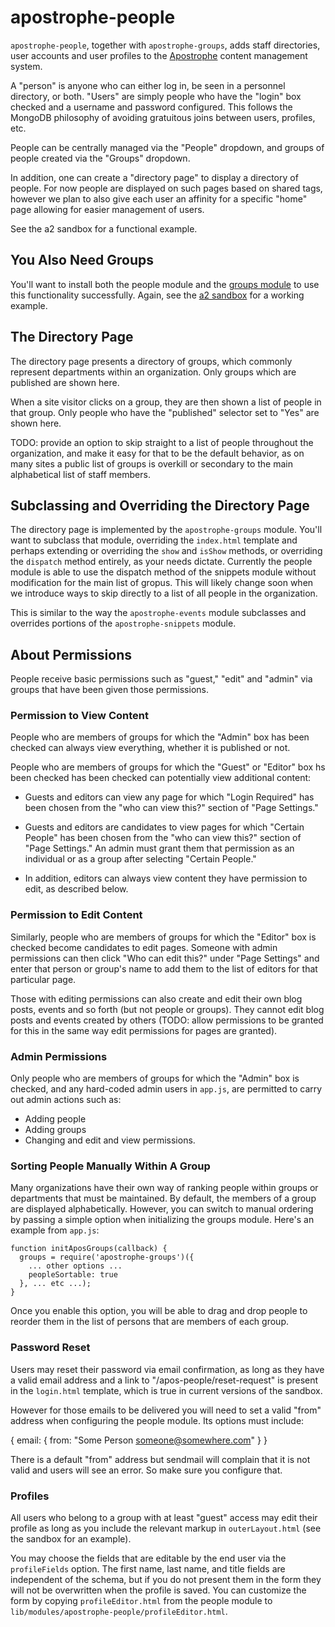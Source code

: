 # apostrophe-people

`apostrophe-people`, together with `apostrophe-groups`, adds staff directories, user accounts and user profiles to the [Apostrophe](http://github.com/punkave/apostrophe) content management system.

A "person" is anyone who can either log in, be seen in a personnel directory, or both. "Users" are simply people who have the "login" box checked and a username and password configured. This follows the MongoDB philosophy of avoiding gratuitous joins between users, profiles, etc.

People can be centrally managed via the "People" dropdown, and groups of people created via the "Groups" dropdown.

In addition, one can create a "directory page" to display a directory of people. For now people are displayed on such pages based on shared tags, however we plan to also give each user an affinity for a specific "home" page allowing for easier management of users.

See the a2 sandbox for a functional example.

## You Also Need Groups

You'll want to install both the people module and the [groups module](http://github.com/punkave/apostrophe-groups) to use this functionality successfully. Again, see the [a2 sandbox](http://github.com/punkave/apostrophe-sandbox) for a working example.

## The Directory Page

The directory page presents a directory of groups, which commonly represent departments within an organization. Only groups which are published are shown here.

When a site visitor clicks on a group, they are then shown a list of people in that group. Only people who have the "published" selector set to "Yes" are shown here.

TODO: provide an option to skip straight to a list of people throughout the organization, and make it easy for that to be the default behavior, as on many sites a public list of groups is overkill or secondary to the main alphabetical list of staff members.

## Subclassing and Overriding the Directory Page

The directory page is implemented by the `apostrophe-groups` module. You'll want to subclass that module, overriding the `index.html` template and perhaps extending or overriding the `show` and `isShow` methods, or overriding the `dispatch` method entirely, as your needs dictate. Currently the people module is able to use the dispatch method of the snippets module without modification for the main list of gropus. This will likely change soon when we introduce ways to skip directly to a list of all people in the organization.

This is similar to the way the `apostrophe-events` module subclasses and overrides portions of the `apostrophe-snippets` module.

## About Permissions

People receive basic permissions such as "guest," "edit" and "admin" via groups that have been given those permissions.

### Permission to View Content

People who are members of groups for which the "Admin" box has been checked can always view everything, whether it is published or not.

People who are members of groups for which the "Guest" or "Editor" box hs been checked has been checked can potentially view additional content:

* Guests and editors can view any page for which "Login Required" has been chosen from the "who can view this?" section of "Page Settings."

* Guests and editors are candidates to view pages for which "Certain People" has been chosen from the "who can view this?" section of "Page Settings." An admin must grant them that permission as an individual or as a group after selecting "Certain People."

* In addition, editors can always view content they have permission to edit, as described below.

### Permission to Edit Content

Similarly, people who are members of groups for which the "Editor" box is checked become candidates to edit pages. Someone with admin permissions can then click "Who can edit this?" under "Page Settings" and enter that person or group's name to add them to the list of editors for that particular page.

Those with editing permissions can also create and edit their own blog posts, events and so forth (but not people or groups). They cannot edit blog posts and events created by others (TODO: allow permissions to be granted for this in the same way edit permissions for pages are granted).

### Admin Permissions

Only people who are members of groups for which the "Admin" box is checked, and any hard-coded admin users in `app.js`, are permitted to carry out admin actions such as:

* Adding people
* Adding groups
* Changing and edit and view permissions.

### Sorting People Manually Within A Group

Many organizations have their own way of ranking people within groups or departments that must be maintained. By default, the members of a group are displayed alphabetically. However, you can switch to manual ordering by passing a simple option when initializing the groups module. Here's an example from `app.js`:

    function initAposGroups(callback) {
      groups = require('apostrophe-groups')({
        ... other options ...
        peopleSortable: true
      }, ... etc ...);
    }

Once you enable this option, you will be able to drag and drop people to reorder them in the list of persons that are members of each group.

### Password Reset

Users may reset their password via email confirmation, as long as they have a valid email address and a link to "/apos-people/reset-request" is present in the `login.html` template, which is true in current versions of the sandbox.

However for those emails to be delivered you will need to set a valid "from" address when configuring the people module. Its options must include:

{
  email: {
    from: "Some Person <someone@somewhere.com>"
  }
}

There is a default "from" address but sendmail will complain that it is not valid and users will see an error. So make sure you configure that.

### Profiles

All users who belong to a group with at least "guest" access may edit their profile as long as you include the relevant markup in `outerLayout.html` (see the sandbox for an example).

You may choose the fields that are editable by the end user via the `profileFields` option. The first name, last name, and title fields are independent of the schema, but if you do not present them in the form they will not be overwritten when the profile is saved. You can customize the form by copying `profileEditor.html` from the people module to `lib/modules/apostrophe-people/profileEditor.html`.


